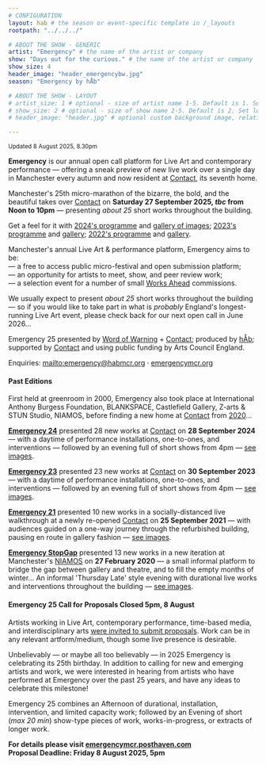 ```yaml
---
# CONFIGURATION
layout: hab # the season or event-specific template in /_layouts
rootpath: "../../../"

# ABOUT THE SHOW - GENERIC
artist: "Emergency" # the name of the artist or company
show: "Days out for the curious." # the name of the artist or company
show_size: 4
header_image: "header_emergencybw.jpg"   
season: "Emergency by hÅb" 

# ABOUT THE SHOW - LAYOUT
# artist_size: 1 # optional - size of artist name 1-5. Default is 1. Set longer names to lower values
# show_size: 2 # optional - size of show name 2-5. Default is 2. Set longer names to lower values
# header_image: "header.jpg" # optional custom background image, relative to current page

---
```

<small>Updated 8 August 2025, 8.30pm</small>        
        
**Emergency** is our annual open call platform for Live Art and contemporary performance — offering a sneak preview of new live work over a single day in Manchester every autumn and now resident at <a href="https://contactmcr.com" target="_blank">Contact</a>, its seventh home.        
         
Manchester's 25th micro-marathon of the bizarre, the bold, and the beautiful takes over <a href="https://contactmcr.com" target="_blank">Contact</a> on **Saturday 27 September 2025, *tbc* from Noon to 10pm** — presenting *about 25* short works throughout the building.        
          
Get a feel for it with [2024's programme](/archive/2024-emergency/#artists) and [gallery of images](/galleries/2024-emergency); [2023's programme](/archive/2023-emergency/#artists) and [gallery](/galleries/2023-emergency); [2022's programme](/archive/2022-emergency/#artists) and [gallery](/galleries/2022-emergency).         
         
Manchester's annual Live Art & performance platform, Emergency aims to be:<br>— a free to access public micro-festival and open submission platform;<br>— an opportunity for artists to meet, show, and peer review work;<br>— a selection event for a number of small [Works Ahead](/hab/worksahead) commissions.        
        
We usually expect to present *about 25* short works throughout the building — so if you would like to take part in what is *probably* England's longest-running Live Art event, please check back for our next open call in June 2026…         
          
Emergency 25 presented by [Word of Warning](/) + <a href="https://contactmcr.com" target="_blank">Contact</a>; produced by [hÅb](/hab); supported by <a href="https://contactmcr.com" target="_blank">Contact</a> and using public funding by Arts Council England.         
        
Enquiries: <mailto:emergency@habmcr.org> · <a href="http://emergencymcr.org" target="_blank">emergencymcr.org</a>         
         
#### Past Editions        
First held at greenroom in 2000, Emergency also took place at International Anthony Burgess Foundation, BLANKSPACE, Castlefield Gallery, Z-arts & STUN Studio, NIAMOS, before finding a new home at <a href="https://contactmcr.com" target="_blank">Contact</a> from [2020](/archive/2020-emergency)…         
         
**[Emergency 24](/archive/2024-emergency)** presented 28 new works at <a href="https://contactmcr.com" target="_blank">Contact</a> on **28 September 2024** — with a daytime of performance installations, one-to-ones, and interventions — followed by an evening full of short shows from 4pm — [see images](/galleries/2024-emergency).        

**[Emergency 23](/archive/2023-emergency)** presented 23 new works at <a href="https://contactmcr.com" target="_blank">Contact</a> on **30 September 2023** — with a daytime of performance installations, one-to-ones, and interventions — followed by an evening full of short shows from 4pm — [see images](/galleries/2023-emergency).        
          
**[Emergency 21](/archive/2021-emergency)** presented 10 new works in a socially-distanced live walkthrough at a newly re-opened <a href="https://contactmcr.com" target="_blank">Contact</a> on **25 September 2021** — with audiences guided on a one-way journey through the refurbished building, pausing en route in gallery fashion — [see images](/galleries/2021-emergency).         
          
**[Emergency StopGap](/archive/2020-emergencystopgap)** presented 13 new works in a new iteration at Manchester's <a href="https://www.niamos.co.uk" target="_blank">NIAMOS</a> on **27 February 2020** — a small informal platform to bridge the gap between gallery and theatre, and to fill the empty months of winter… An informal 'Thursday Late' style evening with durational live works and interventions throughout the building — [see images](/galleries/2020-emergencystopgap).         
         
#### Emergency 25 Call for Proposals Closed 5pm, 8 August         
Artists working in Live Art, contemporary performance, time-based media, and interdisciplinary arts <a href="https://emergencymcr.posthaven.com" target="_blank">were invited to submit proposals</a>. Work can be in any relevant artform/medium, though some live presence is desirable.        
         
Unbelievably — or maybe all too believably — in 2025 Emergency is celebrating its 25th birthday. In addition to calling for new and emerging artists and work, we were interested in hearing from artists who have performed at Emergency over the past 25 years, and have any ideas to celebrate this milestone!          
         
Emergency 25 combines an Afternoon of durational, installation, intervention, and limited capacity work; followed by an Evening of short (*max 20 min*) show-type pieces of work, works-in-progress, or extracts of longer work.         
        
**For details please visit <a href="https://emergencymcr.posthaven.com" target="_blank">emergencymcr.posthaven.com</a><br>Proposal Deadline: Friday 8 August 2025, 5pm**        
